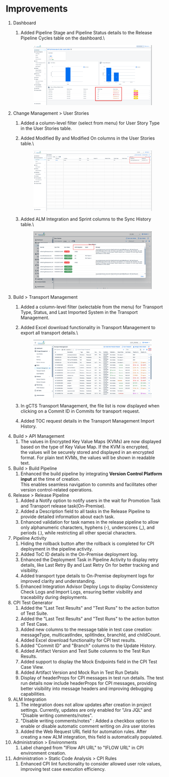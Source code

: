 # Improvements

1. Dashboard
   1.  Added Pipeline Stage and Pipeline Status details to the Release Pipeline Cycles table on the dashboard.\


       <figure><img src="../.gitbook/assets/image (2) (1) (1).png" alt=""><figcaption></figcaption></figure>
2. Change Management > User Stories
   1. Added a column-level filter (select from menu) for User Story Type in the User Stories table.
   2.  Added Modified By and Modified On columns in the User Stories table.\


       <figure><img src="../.gitbook/assets/image (1).png" alt=""><figcaption></figcaption></figure>
   3.  Added ALM Integration and Sprint columns to the Sync History table.\


       <figure><img src="../.gitbook/assets/image.png" alt=""><figcaption></figcaption></figure>
3. Build > Transport Management
   1. Added a column-level filter (selectable from the menu) for Transport Type, Status, and Last Imported System in the Transport Management.
   2.  Added Excel download functionality in Transport Management to export all transport details.\


       <figure><img src="../.gitbook/assets/image (2).png" alt=""><figcaption></figcaption></figure>
   3. In gCTS Transport Management, the file list is now displayed when clicking on a Commit ID in Commits for transport request.
   4. Added TOC request details in the Transport Management Import History.
4. Build > API Management
   1. The values in Encrypted Key Value Maps (KVMs) are now displayed based on the type of Key Value Map. If the KVM is encrypted,
      \
      the values will be securely stored and displayed in an encrypted format. For plain text KVMs, the values will be shown in readable text.
5. Build > Build Pipeline
   1. Enhanced the build pipeline by integrating **Version Control Platform input** at the time of creation.
      \
      This enables seamless navigation to commits and facilitates other version control-related operations.
6. Release > Release Pipeline
   1. Added a Notify option to notify users in the wait for Promotion Task and Transport release task(On-Premise).
   2. Added a Description field to all tasks in the Release Pipeline to provide detailed information about each task.
   3. Enhanced validation for task names in the release pipeline to allow only alphanumeric characters, hyphens (-), underscores (\_), and periods (.),
      &#x20;while restricting all other special characters.
7. Pipeline Activity
   1. Hiding the rollback button after the rollback is completed for CPI deployment in the pipeline activity.
   2. Added ToC ID details in the On-Premise deployment log.
   3. Enhanced the Deployment Task in Pipeline Activity to display retry details, like Last Retry By and Last Retry On for better tracking and visibility.
   4. Added transport type details to On-Premise deployment logs for improved clarity and understanding.
   5. Enhanced Integration Advisor Deploy Logs to display Consistency Check Logs and Import Logs, ensuring better visibility and traceability during deployments.
8. CPI Test Generator
   1. Added the "Last Test Results" and "Test Runs" to the action button of Test Suite.
   2. Added the "Last Test Results" and "Test Runs" to the action button of Test Case.
   3. Added new columns to the message table in test case creation: messageType, multicastIndex, splitIndex, branchId, and childCount.
   4. Added Excel download functionality for CPI test results.
   5. Added "Commit ID" and "Branch" columns to the Update History.
   6. Added Artifact Version and Test Suite columns to the Test Run Results.
   7. Added support to display the Mock Endpoints field in the CPI Test Case View.
   8. Added Artifact Version and Mock Run in Test Run Details
   9. Display of headerProps for CPI messages in test run details. The test run details now include headerProps for CPI messages,
      &#x20;providing better visibility into message headers and improving debugging capabilities.
9. ALM Integration
   1. The integration does not allow updates after creation in project settings. Currently, updates are only enabled for "Jira JQL" and "Disable writing comments/notes".
   2. "Disable writing comments/notes" : Added a checkbox option to enable or disable automatic comment writing on Jira user stories
   3. Added the Web Request URL field for automation rules. After creating a new ALM integration, this field is automatically populated.
10. Administration > Environments
    1. Label changed from "IFlow API URL" to "IFLOW URL" in CPI environment creation.
11. Administration > Static Code Analysis > CPI Rules
    1. Enhanced CPI lint functionality to consider allowed user role values, improving test case execution efficiency.
